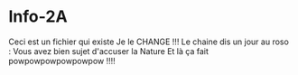 # Info-2A
Ceci est un fichier qui existe
Je le CHANGE !!!
Le chaine dis un jour au roso : 
Vous avez bien sujet d'accuser la Nature
Et là ça fait powpowpowpowpowpow !!!!